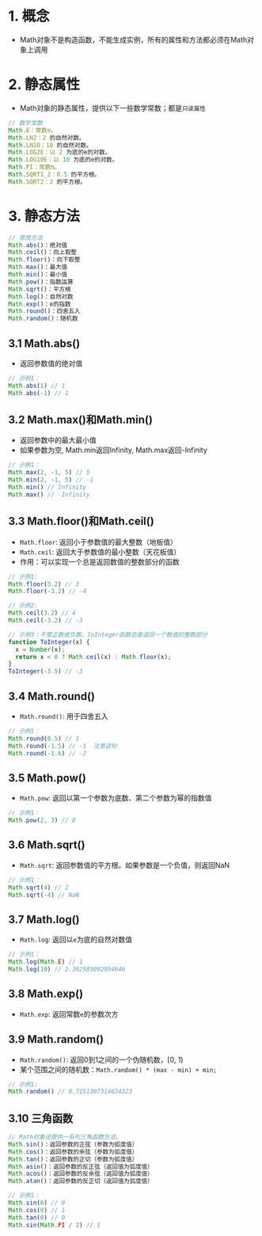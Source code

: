 # 1. 概念
+ Math对象不是构造函数，不能生成实例，所有的属性和方法都必须在Math对象上调用
# 2. 静态属性
+ Math对象的静态属性，提供以下一些数学常数；都是`只读属性`
```js
// 数学常数
Math.E：常数e。
Math.LN2：2 的自然对数。
Math.LN10：10 的自然对数。
Math.LOG2E：以 2 为底的e的对数。
Math.LOG10E：以 10 为底的e的对数。
Math.PI：常数π。
Math.SQRT1_2：0.5 的平方根。
Math.SQRT2：2 的平方根。
```
# 3. 静态方法
```js
// 常用方法
Math.abs()：绝对值
Math.ceil()：向上取整
Math.floor()：向下取整
Math.max()：最大值
Math.min()：最小值
Math.pow()：指数运算
Math.sqrt()：平方根
Math.log()：自然对数
Math.exp()：e的指数
Math.round()：四舍五入
Math.random()：随机数
```
## 3.1 Math.abs()
+ 返回参数值的绝对值
```js
// 示例1：
Math.abs(1) // 1
Math.abs(-1) // 1
```
## 3.2 Math.max()和Math.min() 
+ 返回参数中的最大最小值
+ 如果参数为空, Math.min返回Infinity, Math.max返回-Infinity
```js
// 示例1：
Math.max(2, -1, 5) // 5
Math.min(2, -1, 5) // -1
Math.min() // Infinity
Math.max() // -Infinity
```

## 3.3 Math.floor()和Math.ceil()
+ `Math.floor`: 返回小于参数值的最大整数（地板值）
+ `Math.ceil`: 返回大于参数值的最小整数（天花板值）
+ 作用：可以实现一个总是返回数值的整数部分的函数
```js
// 示例1:
Math.floor(3.2) // 3
Math.floor(-3.2) // -4

// 示例2:
Math.ceil(3.2) // 4
Math.ceil(-3.2) // -3

// 示例3：不管正数或负数，ToInteger函数总是返回一个数值的整数部分
function ToInteger(x) {
  x = Number(x);
  return x < 0 ? Math.ceil(x) : Math.floor(x);
}
ToInteger(-3.5) // -3
```

## 3.4 Math.round() 
+ `Math.round()`: 用于四舍五入
```js
// 示例1：
Math.round(0.5) // 1
Math.round(-1.5) // -1  注意这句
Math.round(-1.6) // -2
```

## 3.5 Math.pow()
+ `Math.pow`: 返回以第一个参数为底数、第二个参数为幂的指数值
```js
// 示例1：
Math.pow(2, 3) // 8
```

## 3.6 Math.sqrt()
+ `Math.sqrt`: 返回参数值的平方根。如果参数是一个负值，则返回NaN
```js
// 示例1：
Math.sqrt(4) // 2
Math.sqrt(-4) // NaN
```

## 3.7 Math.log()
+ `Math.log`: 返回以`e`为底的自然对数值

```js
// 示例1：
Math.log(Math.E) // 1
Math.log(10) // 2.302585092994046
```

## 3.8 Math.exp()
+ `Math.exp`: 返回常数`e`的参数次方

## 3.9 Math.random()
+ `Math.random()`: 返回0到1之间的一个伪随机数，[0, 1)
+ 某个范围之间的随机数：`Math.random() * (max - min) + min;`
```js
// 示例1:
Math.random() // 0.7151307314634323
```
## 3.10 三角函数
```js
// Math对象还提供一系列三角函数方法。
Math.sin()：返回参数的正弦（参数为弧度值）
Math.cos()：返回参数的余弦（参数为弧度值）
Math.tan()：返回参数的正切（参数为弧度值）
Math.asin()：返回参数的反正弦（返回值为弧度值）
Math.acos()：返回参数的反余弦（返回值为弧度值）
Math.atan()：返回参数的反正切（返回值为弧度值）
```

```js
// 示例1：
Math.sin(0) // 0
Math.cos(0) // 1
Math.tan(0) // 0
Math.sin(Math.PI / 2) // 1
```
